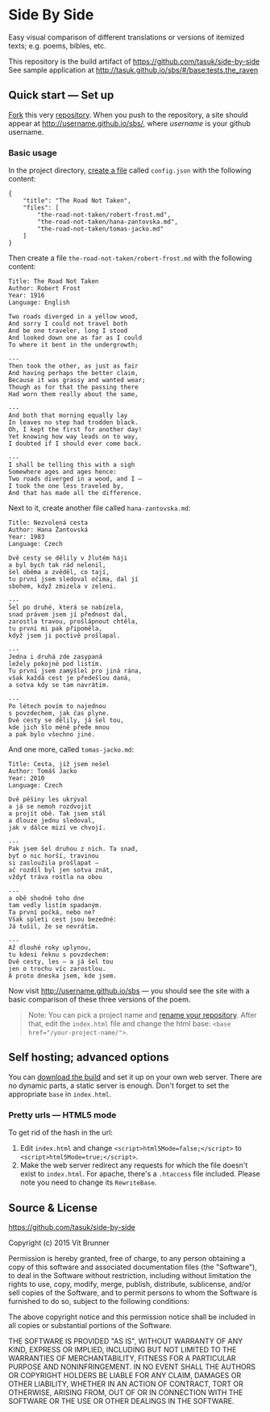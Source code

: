 # Side By Side

Easy visual comparison of different translations or versions of itemized texts;
e.g. poems, bibles, etc.

This repository is the build artifact of https://github.com/tasuk/side-by-side  
See sample application at http://tasuk.github.io/sbs/#/base:tests.the_raven

## Quick start — Set up

[Fork] this very [repository]. When you push to the repository, a site should
appear at http://username.github.io/sbs/, where _username_ is your github
username.

[fork]: https://help.github.com/articles/fork-a-repo/
[repository]: https://github.com/tasuk/sbs

### Basic usage

In the project directory, [create a file] called `config.json` with the
following content:

[create a file]: https://help.github.com/articles/creating-new-files/

	{
		"title": "The Road Not Taken",
		"files": [
			"the-road-not-taken/robert-frost.md",
			"the-road-not-taken/hana-zantovska.md",
			"the-road-not-taken/tomas-jacko.md"
		]
	}

Then create a file `the-road-not-taken/robert-frost.md` with the following
content:

	Title: The Road Not Taken  
	Author: Robert Frost  
	Year: 1916  
	Language: English  
	
	Two roads diverged in a yellow wood,  
	And sorry I could not travel both  
	And be one traveler, long I stood  
	And looked down one as far as I could  
	To where it bent in the undergrowth;  
	
	---
	Then took the other, as just as fair  
	And having perhaps the better claim,  
	Because it was grassy and wanted wear;  
	Though as for that the passing there  
	Had worn them really about the same,  
	
	---
	And both that morning equally lay  
	In leaves no step had trodden black.  
	Oh, I kept the first for another day!  
	Yet knowing how way leads on to way,  
	I doubted if I should ever come back.  
	
	---
	I shall be telling this with a sigh  
	Somewhere ages and ages hence:  
	Two roads diverged in a wood, and I —  
	I took the one less traveled by,  
	And that has made all the difference.  

Next to it, create another file called `hana-zantovska.md`:

	Title: Nezvolená cesta  
	Author: Hana Žantovská  
	Year: 1983  
	Language: Czech  
	
	Dvě cesty se dělily v žlutém háji  
	a byl bych tak rád nelenil,  
	šel oběma a zvěděl, co tají,  
	tu první jsem sledoval očima, dal jí  
	sbohem, když zmizela v zeleni.  
	
	---
	Šel po druhé, která se nabízela,  
	snad právem jsem jí přednost dal,  
	zarostla travou, prošlápnout chtěla,  
	tu první mi pak připoměla,  
	když jsem ji poctivě prošlapal.  
	
	---
	Jedna i druhá zde zasypaná  
	ležely pokojně pod listím.  
	Tu první jsem zamýšlel pro jiná rána,  
	však každá cest je předešlou daná,  
	a sotva kdy se tam navrátím.  
	
	---
	Po létech povím to najednou  
	s povzdechem, jak čas plyne.  
	Dvě cesty se dělily, já šel tou,  
	kde jich šlo méně přede mnou  
	a pak bylo všechno jiné.  

And one more, called `tomas-jacko.md`:

	Title: Cesta, jíž jsem nešel  
	Author: Tomáš Jacko  
	Year: 2010  
	Language: Czech  
	
	Dvě pěšiny les ukrýval  
	a já se nemoh rozdvojit  
	a projít obě. Tak jsem stál  
	a dlouze jednu sledoval,  
	jak v dálce mizí ve chvojí.  
	
	---
	Pak jsem šel druhou z nich. Ta snad,  
	byť o nic horší, travinou  
	si zasloužila prošlapat —  
	ač rozdíl byl jen sotva znát,  
	vždyť tráva rostla na obou  
	
	---
	a obě shodně toho dne  
	tam vedly listím spadaným.  
	Ta první počká, nebo ne?  
	Však spleti cest jsou bezedné:  
	Já tušil, že se nevrátím.  
	
	---
	Až dlouhé roky uplynou,  
	tu kdesi řeknu s povzdechem:  
	Dvě cesty, les — a já šel tou  
	jen o trochu víc zarostlou.  
	A proto dneska jsem, kde jsem.  

Now visit http://username.github.io/sbs — you should see the site with a basic
comparison of these three versions of the poem.

> Note: You can pick a project name and [rename your repository]. After that,
> edit the `index.html` file and change the html base:
> `<base href="/your-project-name/">`.

[rename your repository]: https://help.github.com/articles/renaming-a-repository/

## Self hosting; advanced options

You can [download the build] and set it up on your own web server. There are no
dynamic parts, a static server is enough. Don't forget to set the appropriate
`base` in `index.html`.

[download the build]: https://github.com/tasuk/sbs/archive/gh-pages.zip

### Pretty urls — HTML5 mode

To get rid of the hash in the url:

1. Edit `index.html` and change `<script>html5Mode=false;</script>` to
   `<script>html5Mode=true;</script>`.
2. Make the web server redirect any requests for which the file doesn't exist
   to `index.html`. For apache, there's a `.htaccess` file included. Please
   note you need to change its `RewriteBase`.

## Source & License

https://github.com/tasuk/side-by-side

Copyright (c) 2015 Vít Brunner

Permission is hereby granted, free of charge, to any person obtaining a copy of
this software and associated documentation files (the "Software"), to deal in
the Software without restriction, including without limitation the rights to
use, copy, modify, merge, publish, distribute, sublicense, and/or sell copies
of the Software, and to permit persons to whom the Software is furnished to do
so, subject to the following conditions:

The above copyright notice and this permission notice shall be included in all
copies or substantial portions of the Software.

THE SOFTWARE IS PROVIDED "AS IS", WITHOUT WARRANTY OF ANY KIND, EXPRESS OR
IMPLIED, INCLUDING BUT NOT LIMITED TO THE WARRANTIES OF MERCHANTABILITY,
FITNESS FOR A PARTICULAR PURPOSE AND NONINFRINGEMENT. IN NO EVENT SHALL THE
AUTHORS OR COPYRIGHT HOLDERS BE LIABLE FOR ANY CLAIM, DAMAGES OR OTHER
LIABILITY, WHETHER IN AN ACTION OF CONTRACT, TORT OR OTHERWISE, ARISING FROM,
OUT OF OR IN CONNECTION WITH THE SOFTWARE OR THE USE OR OTHER DEALINGS IN THE
SOFTWARE.
